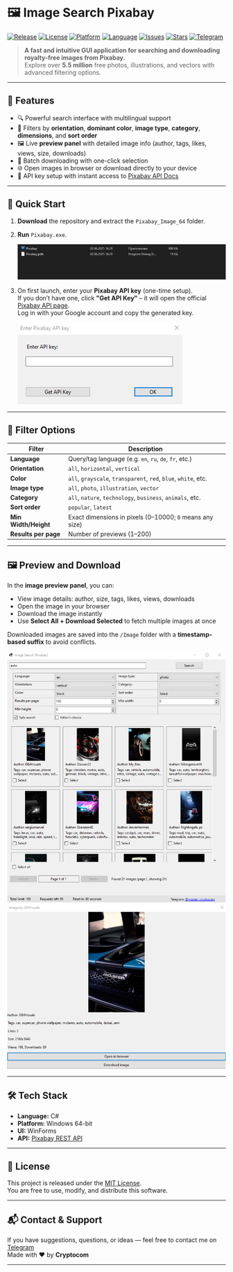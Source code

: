 # 🖼️ Image Search Pixabay

[![Release](https://img.shields.io/github/v/release/Master-Cryptocom/Pixabay_Image?label=release&logo=github)](https://github.com/Master-Cryptocom/Pixabay_Image/releases)
[![License](https://img.shields.io/github/license/Master-Cryptocom/Pixabay_Image?color=blue)](LICENSE)
[![Platform](https://img.shields.io/badge/platform-Windows%2064--bit-blue?logo=windows)]()
[![Language](https://img.shields.io/badge/made%20with-C%23-purple?logo=c-sharp)]()
[![Issues](https://img.shields.io/github/issues/Master-Cryptocom/Pixabay_Image?color=orange)](https://github.com/Master-Cryptocom/Pixabay_Image/issues)
[![Stars](https://img.shields.io/github/stars/Master-Cryptocom/Pixabay_Image?style=social)](https://github.com/Master-Cryptocom/Pixabay_Image/stargazers)
[![Telegram](https://img.shields.io/badge/Contact-Telegram-blue?logo=telegram)](https://t.me/master_cryptocom)

> **A fast and intuitive GUI application for searching and downloading royalty-free images from Pixabay.**  
> Explore over **5.5 million** free photos, illustrations, and vectors with advanced filtering options.

---

## 📸 Features

- 🔍 Powerful search interface with multilingual support  
- 🎨 Filters by **orientation**, **dominant color**, **image type**, **category**, **dimensions**, and **sort order**
- 🖼️ Live **preview panel** with detailed image info (author, tags, likes, views, size, downloads)
- 📁 Batch downloading with one-click selection  
- 🌐 Open images in browser or download directly to your device
- 🧰 API key setup with instant access to [Pixabay API Docs](https://pixabay.com/api/docs/)

---

## 🚀 Quick Start

1. **Download** the repository and extract the `Pixabay_Image_64` folder.  
2. **Run** `Pixabay.exe`.

   ![Startup Screenshot](Screenshots/6.png)

3. On first launch, enter your **Pixabay API key** (one-time setup).  
   If you don’t have one, click **"Get API Key"** – it will open the official [Pixabay API page](https://pixabay.com/api/docs/).  
   Log in with your Google account and copy the generated key.

   ![API Key Screenshot](Screenshots/3.png)

---

## 🧠 Filter Options

| Filter           | Description                                                                 |
|------------------|-----------------------------------------------------------------------------|
| **Language**     | Query/tag language (e.g. `en`, `ru`, `de`, `fr`, etc.)                      |
| **Orientation**  | `all`, `horizontal`, `vertical`                                             |
| **Color**        | `all`, `grayscale`, `transparent`, `red`, `blue`, `white`, etc.            |
| **Image type**   | `all`, `photo`, `illustration`, `vector`                                   |
| **Category**     | `all`, `nature`, `technology`, `business`, `animals`, etc.                 |
| **Sort order**   | `popular`, `latest`                                                         |
| **Min Width/Height** | Exact dimensions in pixels (0–10000; `0` means any size)              |
| **Results per page** | Number of previews (1–200)                                             |

---

## 🖼️ Preview and Download

In the **image preview panel**, you can:
- View image details: author, size, tags, likes, views, downloads
- Open the image in your browser
- Download the image instantly
- Use **Select All + Download Selected** to fetch multiple images at once

Downloaded images are saved into the `/Image` folder with a **timestamp-based suffix** to avoid conflicts.

![Preview Screenshot](Screenshots/1.png)  
![Batch Screenshot](Screenshots/2.png)

---

## 🛠️ Tech Stack

- **Language:** C#
- **Platform:** Windows 64-bit
- **UI:** WinForms  
- **API:** [Pixabay REST API](https://pixabay.com/api/docs/)

---

## 📄 License

This project is released under the [MIT License](LICENSE).  
You are free to use, modify, and distribute this software.

---

## 📬 Contact & Support

If you have suggestions, questions, or ideas — feel free to contact me on [Telegram](https://t.me/master_cryptocom)  
Made with ❤️ by **Cryptocom**

---

